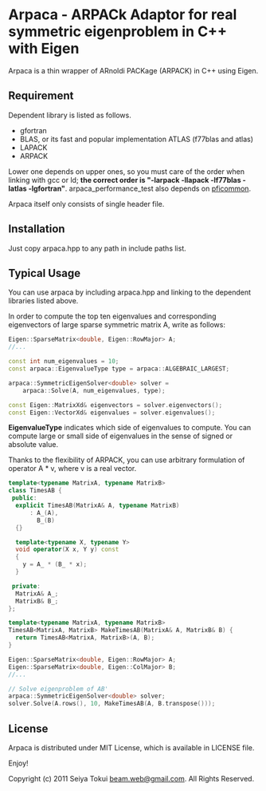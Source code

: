 Arpaca - ARPACk Adaptor for real symmetric eigenproblem in C++ with Eigen
=========================================================================

Arpaca is a thin wrapper of ARnoldi PACKage (ARPACK) in C++ using Eigen.

Requirement
-----------

Dependent library is listed as follows.

* gfortran
* BLAS, or its fast and popular implementation ATLAS (f77blas and atlas)
* LAPACK
* ARPACK

Lower one depends on upper ones, so you must care of the order when linking with
gcc or ld; **the correct order is "-larpack -llapack -lf77blas -latlas -lgfortran"**.
arpaca_performance_test also depends on
[pficommon](http://github.com/pfi/pficommon "pficommon").

Arpaca itself only consists of single header file.

Installation
------------

Just copy arpaca.hpp to any path in include paths list.

Typical Usage
-------------

You can use arpaca by including arpaca.hpp and linking to the dependent libraries
listed above.

In order to compute the top ten eigenvalues and corresponding eigenvectors of
large sparse symmetric matrix A, write as follows:

```c++
Eigen::SparseMatrix<double, Eigen::RowMajor> A;
//...

const int num_eigenvalues = 10;
const arpaca::EigenvalueType type = arpaca::ALGEBRAIC_LARGEST;

arpaca::SymmetricEigenSolver<double> solver =
    arpaca::Solve(A, num_eigenvalues, type);

const Eigen::MatrixXd& eigenvectors = solver.eigenvectors();
const Eigen::VectorXd& eigenvalues = solver.eigenvalues();
```

__EigenvalueType__ indicates which side of eigenvalues to compute.
You can compute large or small side of eigenvalues in the sense of signed or
absolute value.

Thanks to the flexibility of ARPACK, you can use arbitrary formulation of
operator A * v, where v is a real vector.

```c++
template<typename MatrixA, typename MatrixB>
class TimesAB {
 public:
  explicit TimesAB(MatrixA& A, typename MatrixB)
      : A_(A),
        B_(B)
  {}

  template<typename X, typename Y>
  void operator(X x, Y y) const
  {
    y = A_ * (B_ * x);
  }

 private:
  MatrixA& A_;
  MatrixB& B_;
};

template<typename MatrixA, typename MatrixB>
TimesAB<MatrixA, MatrixB> MakeTimesAB(MatrixA& A, MatrixB& B) {
  return TimesAB<MatrixA, MatrixB>(A, B);
}

Eigen::SparseMatrix<double, Eigen::RowMajor> A;
Eigen::SparseMatrix<double, Eigen::ColMajor> B;
//...

// Solve eigenproblem of AB'
arpaca::SymmetricEigenSolver<double> solver;
solver.Solve(A.rows(), 10, MakeTimesAB(A, B.transpose()));
```

License
--------

Arpaca is distributed under MIT License, which is available in LICENSE file.


Enjoy!

Copyright (c) 2011 Seiya Tokui <beam.web@gmail.com>. All Rights Reserved.
